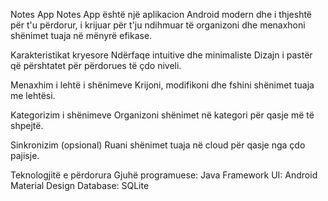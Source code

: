 Notes App
Notes App është një aplikacion Android modern dhe i thjeshtë për t'u përdorur, i krijuar për t'ju ndihmuar të organizoni dhe menaxhoni shënimet tuaja në mënyrë efikase.

Karakteristikat kryesore 
Ndërfaqe intuitive dhe minimaliste
Dizajn i pastër që përshtatet për përdorues të çdo niveli.

Menaxhim i lehtë i shënimeve
Krijoni, modifikoni dhe fshini shënimet tuaja me lehtësi.

Kategorizim i shënimeve
Organizoni shënimet në kategori për qasje më të shpejtë.

Sinkronizim (opsional)
Ruani shënimet tuaja në cloud për qasje nga çdo pajisje.

Teknologjitë e përdorura 
Gjuhë programuese: Java 
Framework UI: Android Material Design
Database: SQLite 
